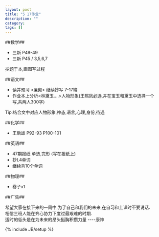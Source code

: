 ```yaml
---
layout: post
title: "5 17作业"
description: ""
category: 
tags: []
---
```


##数学##

* 三新 P48-49
* 三新 P45 / 3,5,6,7

<p class="muted">抄题于本,画图写过程</p>

##语文##

* 读并预习 <廉颇> 继续抄写 7-17端
* 作业本上分析<林黛玉....>人物形象(王熙凤必选,并在宝玉和黛玉中选择一个写,共两人300字)

<p class="muted">Tip:结合文中对应人物形象,神态,语言,心理,身份,待遇</p>

##化学##

* 王后雄 P92-93 P100-101

##英语##

* 47期报纸 单选,完形 (写在报纸上)
* 抄L4单词
* 继续背10个单词

##物理##

* 卷子x1

##广告##

<p class="text-center text-warning">
希望大家在接下来的一周中,为了自己和我们的未来,在自习和上课时不要说话. <br />
相信三班人能在齐心协力下度过最艰难的时期. <br />
适时的低头是在为未来的昂头挺胸积攒力量   ----康神</p>



{% include JB/setup %}
